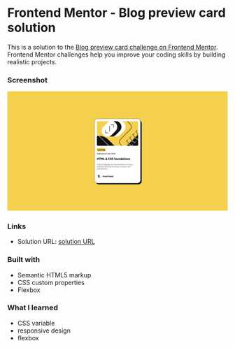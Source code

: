 # Frontend Mentor - Blog preview card solution

This is a solution to the [Blog preview card challenge on Frontend Mentor](https://www.frontendmentor.io/challenges/blog-preview-card-ckPaj01IcS). Frontend Mentor challenges help you improve your coding skills by building realistic projects.

### Screenshot

![](screenshot.png)

### Links

- Solution URL: [solution URL](https://blog-view-frontend-mentor.vercel.app/)

### Built with

- Semantic HTML5 markup
- CSS custom properties
- Flexbox

### What I learned

- CSS variable
- responsive design
- flexbox
